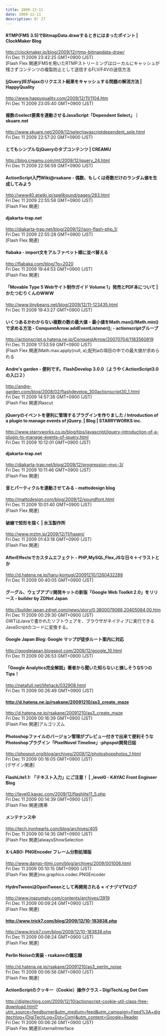 ```yaml
---
title: 2009-12-11
date: 2009-12-11
description: B! 27
---
```


####   RTMP(FMS 3.5)でBitmapData.drawするときにはまったポイント | ClockMaker Blog
http://clockmaker.jp/blog/2009/12/rtmp-bitmapdata-draw/<br>
Fri Dec 11 2009 23:42:25 GMT+0900 (JST)<br>
[Flash Flex 関連]FMSを用いたRTMPストリーミングはローカルにキャッシュが残さずコンテンツの複製防止として送信するFLV/F4Vの送信方法


#### [jQuery]IEがajaxのリクエスト結果をキャッシュする問題の解消方法 | HappyQuality
http://www.happyquality.com/2009/12/11/1104.htm<br>
Fri Dec 11 2009 23:05:40 GMT+0900 (JST)<br>


#### 複数のselect要素を連動させるJavaScript「Dependent Select」｜skuare.net
http://www.skuare.net/2009/12/selectjavascriptdependent_sele.html<br>
Fri Dec 11 2009 22:57:20 GMT+0900 (JST)<br>


#### とてもシンプルなjQueryのタブコンテンツ | CREAMU
http://blog.creamu.com/mt/2009/12/jquery_24.html<br>
Fri Dec 11 2009 22:56:59 GMT+0900 (JST)<br>


#### ActionScript入門Wiki@rsakane - 偶数、もしくは奇数だけのランダム値を生成してみよう
http://www40.atwiki.jp/spellbound/pages/283.html<br>
Fri Dec 11 2009 22:55:58 GMT+0900 (JST)<br>
[Flash Flex 関連]


#### djakarta-trap.net
http://djakarta-trap.net/blog/2009/12/json-flash-php_1/<br>
Fri Dec 11 2009 22:55:28 GMT+0900 (JST)<br>
[Flash Flex 関連]


#### flabaka - import文をアルファベット順に並べ替える
http://flabaka.com/blog/?p=2020<br>
Fri Dec 11 2009 19:44:53 GMT+0900 (JST)<br>
[Flash Flex 関連]


#### 「Movable Type 5 Webサイト制作ガイド Volume 1」発売とPDF本について | かたつむりくんのWWW
http://www.tinybeans.net/blog/2009/12/11-123435.html<br>
Fri Dec 11 2009 19:43:27 GMT+0900 (JST)<br>


#### いくつあるかわからない複数の数の最大値・最小値をMath.max()/Math.min()で求める方法 - ConquestArrow.addEventListener(); - actionscriptグループ
http://actionscript.g.hatena.ne.jp/ConquestArrow/20070704/1183560819<br>
Fri Dec 11 2009 17:53:59 GMT+0900 (JST)<br>
[Flash Flex 関連]Math.max.apply(null, a);配列aの項目の中での最大値が求められる


#### Andre's garden - 便利です。FlashDevelop 3.0.0（ようやくActionScript3.0の入口２）
http://andre-garden.com/blog/2008/02/flashdevelop_300actionscript30_1.html<br>
Fri Dec 11 2009 14:57:38 GMT+0900 (JST)<br>
[Flash Flex 関連]Rascut


#### jQueryのイベントを便利に管理するプラグインを作りました / Introduction of a plugin to manage events of jQuery. | Blog | STARRYWORKS inc.
http://www.starryworks.co.jp/blog/tips/javascript/jquery-introduction-of-a-plugin-to-manage-events-of-jquery.html<br>
Fri Dec 11 2009 10:12:01 GMT+0900 (JST)<br>


#### djakarta-trap.net
http://djakarta-trap.net/blog/2009/12/progression-mvc-3/<br>
Fri Dec 11 2009 10:11:46 GMT+0900 (JST)<br>
[Flash Flex 関連]


#### 音とパーティクルを連動させてみる - mattodesign blog
http://mattodesign.com/blog/2009/12/soundfont.html<br>
Fri Dec 11 2009 10:01:40 GMT+0900 (JST)<br>
[Flash Flex 関連]


#### 破線で矩形を描く | 水玉製作所
http://www.mztm.jp/2009/12/11/hasen/<br>
Fri Dec 11 2009 01:43:18 GMT+0900 (JST)<br>
[Flash Flex 関連]


#### AfterEffectsでカスタムエフェクト - PHP,MySQL,Flex,JSな日々＋イラストとか
http://d.hatena.ne.jp/haru-komugi/20091210/1260432288<br>
Fri Dec 11 2009 00:40:05 GMT+0900 (JST)<br>


#### グーグル、ウェブアプリ開発キットの新版「Google Web Toolkit 2.0」をリリース - builder by ZDNet Japan
http://builder.japan.zdnet.com/news/story/0,3800079086,20405084,00.htm<br>
Fri Dec 11 2009 00:29:30 GMT+0900 (JST)<br>
GWTはJavaで書かれたソフトウェアを、ブラウザがネイティブに実行できるJavaScriptのコードに変換する。


#### Google Japan Blog: Google マップが徒歩ルート案内に対応
http://googlejapan.blogspot.com/2009/12/google_10.html<br>
Fri Dec 11 2009 00:26:53 GMT+0900 (JST)<br>


#### 「Google Analytics完全解説」著者から聞いた知らないと損しそうな5つのTips！
http://netafull.net/lifehack/032908.html<br>
Fri Dec 11 2009 00:26:49 GMT+0900 (JST)<br>


#### http://d.hatena.ne.jp/rsakane/20091210/as3_create_maze
http://d.hatena.ne.jp/rsakane/20091210/as3_create_maze<br>
Fri Dec 11 2009 00:16:39 GMT+0900 (JST)<br>
[Flash Flex 関連]アルゴリズム


#### Photoshopファイルのバージョン管理がプレビュー付きで出来て便利そうなPhotoshopプラグイン「PixelNovel Timeline」:phpspot開発日誌
http://phpspot.org/blog/archives/2009/12/photoshopphotos_1.html<br>
Fri Dec 11 2009 00:16:05 GMT+0900 (JST)<br>
[デザイン関連]


#### FlashLite1.1: 「テキスト入力」にご注意！ | _level0 - KAYAC Front Engineer Blog
http://level0.kayac.com/2009/12/flashlite11_5.php<br>
Fri Dec 11 2009 00:14:39 GMT+0900 (JST)<br>
[Flash Flex 関連]携帯


#### メンテナンス中
http://tech.ironhearts.com/blog/archives/405<br>
Fri Dec 11 2009 00:14:35 GMT+0900 (JST)<br>
[Flash Flex 関連]alwaysShowSelection


#### X-LABO: PNGEncoder フレーム分割処理版
http://www.dango-itimi.com/blog/archives/2009/001006.html<br>
Fri Dec 11 2009 00:10:15 GMT+0900 (JST)<br>
[Flash Flex 関連]mx.graphics.codec.PNGEncoder


#### HydroTweenはOpenTweenとして再開発される « イナヅマTVログ
http://www.inazumatv.com/contents/archives/3919<br>
Fri Dec 11 2009 00:09:24 GMT+0900 (JST)<br>
[Flash Flex 関連]


#### http://www.trick7.com/blog/2009/12/10-183838.php
http://www.trick7.com/blog/2009/12/10-183838.php<br>
Fri Dec 11 2009 00:08:24 GMT+0900 (JST)<br>
[Flash Flex 関連]


#### Perlin Noiseの実装 - rsakaneの備忘録
http://d.hatena.ne.jp/rsakane/20091210/as3_perlin_noise<br>
Fri Dec 11 2009 00:06:56 GMT+0900 (JST)<br>
[Flash Flex 関連]


#### ActionScriptのクッキー（Cookie）操作クラス – DigiTechLog Dot Com
http://digitechlog.com/2009/12/10/actionscript-cookie-util-class-free-download.html?utm_source=feedburner&utm_medium=feed&utm_campaign=Feed%3A+digitechlog+(DigiTechLog+Dot+Com)&utm_content=Google+Reader<br>
Fri Dec 11 2009 00:06:26 GMT+0900 (JST)<br>
[Flash Flex 関連]ExternalInterface


